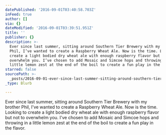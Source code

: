 ```yaml
---
datePublished: '2016-09-01T03:40:58.703Z'
inFeed: true
author: []
via: {}
dateModified: '2016-09-01T03:39:51.951Z'
title: ''
publisher: {}
description: >-
  Ever since last summer, sitting around Southern Tier Brewery with my brother
  Phil, I’ve wanted to create a Raspberry Wheat Ale. Now is the time. Looking to
  create a light bodied dry wheat ale with enough raspberry flavor but not to
  overwhelm you. I’ve chosen to add Mosaic and Simcoe hops and throwing in a
  little lemon zest at the end of the boil to create a fun play in the flavor. 
starred: false
sourcePath: >-
  _posts/2016-09-01-ever-since-last-summer-sitting-around-southern-tier-brewery.md
_type: Blurb

---
```

Ever since last summer, sitting around Southern Tier Brewery with my brother Phil, I've wanted to create a Raspberry Wheat Ale. Now is the time. Looking to create a light bodied dry wheat ale with enough raspberry flavor but not to overwhelm you. I've chosen to add Mosaic and Simcoe hops and throwing in a little lemon zest at the end of the boil to create a fun play in the flavor.